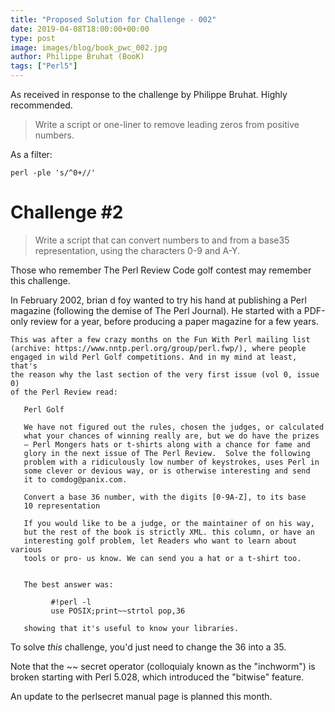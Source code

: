 ```yaml
---
title: "Proposed Solution for Challenge - 002"
date: 2019-04-08T18:00:00+00:00
type: post
image: images/blog/book_pwc_002.jpg
author: Philippe Bruhat (BooK)
tags: ["Perl5"]
---
```

As received in response to the challenge by Philippe Bruhat. Highly recommended.

> Write a script or one-liner to remove leading zeros from positive numbers.

As a filter:

    perl -ple 's/^0+//'

# Challenge #2

> Write a script that can convert numbers to and from a base35 representation, using the characters 0-9 and A-Y.

Those who remember The Perl Review Code golf contest may remember this challenge.

In February 2002, brian d foy wanted to try his hand at publishing a Perl magazine (following the demise of The Perl Journal). He started with a PDF-only review for a year, before producing a paper magazine for a few years.

    This was after a few crazy months on the Fun With Perl mailing list
    (archive: https://www.nntp.perl.org/group/perl.fwp/), where people
    engaged in wild Perl Golf competitions. And in my mind at least, that's
    the reason why the last section of the very first issue (vol 0, issue 0)
    of the Perl Review read:

       Perl Golf

       We have not figured out the rules, chosen the judges, or calculated
       what your chances of winning really are, but we do have the prizes
       – Perl Mongers hats or t-shirts along with a chance for fame and
       glory in the next issue of The Perl Review.  Solve the following
       problem with a ridiculously low number of keystrokes, uses Perl in
       some clever or devious way, or is otherwise interesting and send
       it to comdog@panix.com.

       Convert a base 36 number, with the digits [0-9A-Z], to its base
       10 representation

       If you would like to be a judge, or the maintainer of on his way,
       but the rest of the book is strictly XML. this column, or have an
       interesting golf problem, let Readers who want to learn about various
       tools or pro- us know. We can send you a hat or a t-shirt too.


       The best answer was:

             #!perl -l
             use POSIX;print~~strtol pop,36

       showing that it's useful to know your libraries.

To solve *this* challenge, you'd just need to change the 36 into a 35.

Note that the ~~ secret operator (colloquialy known as the "inchworm") is broken starting with Perl 5.028, which introduced the "bitwise" feature.

An update to the perlsecret manual page is planned this month.
